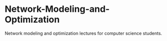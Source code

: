 # Network-Modeling-and-Optimization
Network modeling and optimization lectures for computer science students.
